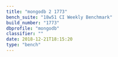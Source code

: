 ```yaml
---
title: "mongodb 2 1773"
bench_suite: "18w51 CI Weekly Benchmark"
build_number: "1773"
dbprofile: "mongodb"
classifier: ""
date: 2018-12-21T18:15:20
type: "bench"
---
```

